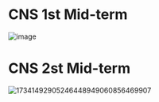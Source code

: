 # CNS 1st Mid-term
![image](https://github.com/user-attachments/assets/338f8748-69a6-4a1c-ac8e-64dc39de601f)





# CNS 2st Mid-term
![17341492905246448949060856469907](https://github.com/user-attachments/assets/72207087-eed9-4904-9c99-3d18672f842e)
